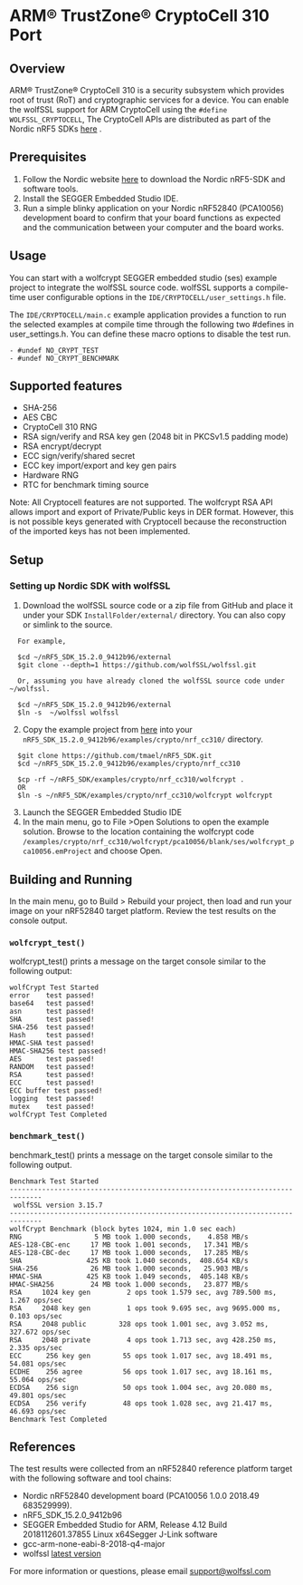 # ARM® TrustZone® CryptoCell 310 Port
## Overview
ARM® TrustZone® CryptoCell 310 is a security subsystem which provides root of trust (RoT) and cryptographic services for a device.
You can enable the wolfSSL support for ARM CryptoCell using the `#define WOLFSSL_CRYPTOCELL`, The CryptoCell APIs are distributed as part of the Nordic nRF5 SDKs [here](https://infocenter.nordicsemi.com/index.jsp?topic=%2Fcom.nordic.infocenter.sdk5.v15.0.0%2Fgroup__cryptocell__api.html) .

## Prerequisites
1. Follow the Nordic website [here](https://www.nordicsemi.com/Software-and-Tools/Software/nRF5-SDK) to download the Nordic nRF5-SDK and software tools.
2. Install the SEGGER Embedded Studio IDE.
3. Run a simple blinky application on your Nordic nRF52840 (PCA10056) development board to confirm that your board functions as expected and the communication between your computer and the board works.

## Usage
You can start with a wolfcrypt SEGGER embedded studio (ses) example project to integrate the wolfSSL source code.
wolfSSL supports a compile-time user configurable options in the `IDE/CRYPTOCELL/user_settings.h` file.

The `IDE/CRYPTOCELL/main.c` example application provides a function to run the selected examples at compile time through the following two #defines in user_settings.h. You can define these macro options to disable the test run.
```
- #undef NO_CRYPT_TEST
- #undef NO_CRYPT_BENCHMARK
```

## Supported features
- SHA-256
- AES CBC
- CryptoCell 310 RNG
- RSA sign/verify and RSA key gen (2048 bit in PKCSv1.5 padding mode)
- RSA encrypt/decrypt
- ECC sign/verify/shared secret
- ECC key import/export and key gen pairs
- Hardware RNG
- RTC for benchmark timing source

Note: All Cryptocell features are not supported. The wolfcrypt RSA API allows import and export of Private/Public keys in DER format. However, this is not possible keys generated with Cryptocell because the reconstruction of the imported keys has not been implemented.

## Setup
### Setting up Nordic SDK with wolfSSL
1. Download the wolfSSL source code or a zip file from GitHub and place it under your SDK `InstallFolder/external/` directory. You can also copy or simlink to the source.
```
  For example,

  $cd ~/nRF5_SDK_15.2.0_9412b96/external
  $git clone --depth=1 https://github.com/wolfSSL/wolfssl.git

  Or, assuming you have already cloned the wolfSSL source code under ~/wolfssl.

  $cd ~/nRF5_SDK_15.2.0_9412b96/external
  $ln -s  ~/wolfssl wolfssl
```
2. Copy the example project from [here](https://github.com/tmael/nRF5_SDK/tree/master/examples/crypto/nrf_cc310/wolfcrypt) into your `nRF5_SDK_15.2.0_9412b96/examples/crypto/nrf_cc310/` directory.
```
  $git clone https://github.com/tmael/nRF5_SDK.git
  $cd ~/nRF5_SDK_15.2.0_9412b96/examples/crypto/nrf_cc310

  $cp -rf ~/nRF5_SDK/examples/crypto/nrf_cc310/wolfcrypt .
  OR
  $ln -s ~/nRF5_SDK/examples/crypto/nrf_cc310/wolfcrypt wolfcrypt
```
3. Launch the SEGGER Embedded Studio IDE
4. In the main menu, go to File >Open Solutions to open the example solution. Browse to the location containing the wolfcrypt code `/examples/crypto/nrf_cc310/wolfcrypt/pca10056/blank/ses/wolfcrypt_pca10056.emProject` and choose Open.

## Building and Running
In the main menu, go to Build > Rebuild your project, then load and run your image on your nRF52840 target platform. Review the test results on the console output.

### `wolfcrypt_test()`
wolfcrypt_test() prints a message on the target console similar to the following output:
```
wolfCrypt Test Started
error    test passed!
base64   test passed!
asn      test passed!
SHA      test passed!
SHA-256  test passed!
Hash     test passed!
HMAC-SHA test passed!
HMAC-SHA256 test passed!
AES      test passed!
RANDOM   test passed!
RSA      test passed!
ECC      test passed!
ECC buffer test passed!
logging  test passed!
mutex    test passed!
wolfCrypt Test Completed
```
### `benchmark_test()`
benchmark_test() prints a message on the target console similar to the following output.
```
Benchmark Test Started
------------------------------------------------------------------------------
 wolfSSL version 3.15.7
------------------------------------------------------------------------------
wolfCrypt Benchmark (block bytes 1024, min 1.0 sec each)
RNG                  5 MB took 1.000 seconds,    4.858 MB/s
AES-128-CBC-enc     17 MB took 1.001 seconds,   17.341 MB/s
AES-128-CBC-dec     17 MB took 1.000 seconds,   17.285 MB/s
SHA                425 KB took 1.040 seconds,  408.654 KB/s
SHA-256             26 MB took 1.000 seconds,   25.903 MB/s
HMAC-SHA           425 KB took 1.049 seconds,  405.148 KB/s
HMAC-SHA256         24 MB took 1.000 seconds,   23.877 MB/s
RSA     1024 key gen         2 ops took 1.579 sec, avg 789.500 ms, 1.267 ops/sec
RSA     2048 key gen         1 ops took 9.695 sec, avg 9695.000 ms, 0.103 ops/sec
RSA     2048 public        328 ops took 1.001 sec, avg 3.052 ms, 327.672 ops/sec
RSA     2048 private         4 ops took 1.713 sec, avg 428.250 ms, 2.335 ops/sec
ECC      256 key gen        55 ops took 1.017 sec, avg 18.491 ms, 54.081 ops/sec
ECDHE    256 agree          56 ops took 1.017 sec, avg 18.161 ms, 55.064 ops/sec
ECDSA    256 sign           50 ops took 1.004 sec, avg 20.080 ms, 49.801 ops/sec
ECDSA    256 verify         48 ops took 1.028 sec, avg 21.417 ms, 46.693 ops/sec
Benchmark Test Completed
```

## References
The test results were collected from an nRF52840 reference platform target with the following software and tool chains:
- Nordic nRF52840 development board (PCA10056 1.0.0 2018.49 683529999).
- nRF5_SDK_15.2.0_9412b96
- SEGGER Embedded Studio for ARM, Release 4.12  Build 2018112601.37855 Linux x64Segger J-Link software
- gcc-arm-none-eabi-8-2018-q4-major
- wolfssl [latest version](https://github.com/wolfSSL/wolfssl)

For more information or questions, please email [support@wolfssl.com](mailto:support@wolfssl.com)
